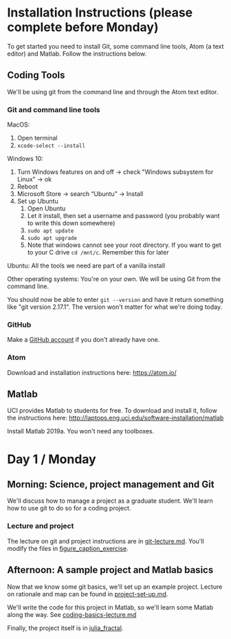 # Installation Instructions (please complete before Monday)

To get started you need to install Git, some command line tools, Atom (a text editor) and Matlab. Follow the instructions below.

## Coding Tools

We'll be using git from the command line and through the Atom text editor.

### Git and command line tools

MacOS:
1. Open terminal
1. `xcode-select --install`

Windows 10:
1. Turn Windows features on and off -> check "Windows subsystem for Linux" -> ok
1. Reboot
1. Microsoft Store -> search “Ubuntu” -> Install
1. Set up Ubuntu
    1. Open Ubuntu
    1. Let it install, then set a username and password (you probably want to write this down somewhere)
    1. `sudo apt update`
    1. `sudo apt upgrade`
    1. Note that windows cannot see your root directory. If you want to get to your C drive `cd /mnt/c`. Remember this for later

Ubuntu: All the tools we need are part of a vanilla install

Other operating systems: You're on your own. We will be using Git from the command line.

You should now be able to enter `git --version` and have it return something like "git version 2.17.1". The version won't matter for what we're doing today.

### GitHub

Make a [GitHub account](https://github.com/join) if you don't already have one.

### Atom

Download and installation instructions here: https://atom.io/

## Matlab

UCI provides Matlab to students for free. To download and install it, follow the instructions here: http://laptops.eng.uci.edu/software-installation/matlab

Install Matlab 2019a. You won't need any toolboxes.

# Day 1 / Monday

## Morning: Science, project management and Git

We'll discuss how to manage a project as a graduate student. We'll learn how to use git to do so for a coding project.

### Lecture and project

The lecture on git and project instructions are in [git-lecture.md](git_lecture/git-lecture.md). You'll modify the files in [figure_caption_exercise](figure_caption_exercise).

## Afternoon: A sample project and Matlab basics

Now that we know some git basics, we'll set up an example project. Lecture on rationale and map can be found in [project-set-up.md](project-set-up.md).

We'll write the code for this project in Matlab, so we'll learn some Matlab along the way. See [coding-basics-lecture.md](coding-basics-lecure.md)

Finally, the project itself is in [julia_fractal](julia_fractal).
